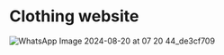 # Clothing website


![WhatsApp Image 2024-08-20 at 07 20 44_de3cf709](https://github.com/user-attachments/assets/f5dc77c5-cc89-46ab-997f-9a1d25dbce6a)
